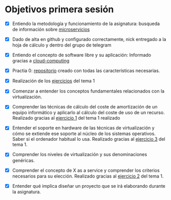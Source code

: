 Objetivos primera sesión
============================

- [x] Entiendo la metodología y funcionamiento de la asignatura: busqueda de información sobre [microservicios](http://www.javiergarzas.com/2015/06/microservicios.html)
- [x] Dado de alta en github y configurado correctamente, nick entregado a la hoja de cálculo y dentro del grupo de telegram
- [x] Entiendo el concepto de software libre y su aplicación: Informado gracias a [cloud-computing](https://jj.github.io/cloud-computing/)
- [x] Practia 0: [repositorio](https://github.com/joseviro/proyecto) creado con todas las características necesarias.
- [x] Realización de los [ejercicios](https://github.com/joseviro/ejercicios) del tema 1

- [x] Comenzar a entender los conceptos fundamentales relacionados con la virtualización.
- [x] Comprender las técnicas de cálculo del coste de amortización de un equipo informático y aplicarlo al cálculo del coste de uso de un recurso. Realizado gracias al [ejercicio 1](https://github.com/joseviro/ejercicios/tree/master/tema1/ejercicio1)  del tema 1 realizado
- [x] Entender el soporte en hardware de las técnicas de virtualización y cómo se extiende ese soporte al núcleo de los sistemas operativos. Saber si el ordenador habitual lo usa. Realizado gracias al [ejercicio 3](https://github.com/joseviro/ejercicios/blob/master/tema1/ejercicio3/Ejercicio3.md) del tema 1.
- [x] Comprender los niveles de virtualización y sus denominaciones genéricas.
- [x] Comprender el concepto de X as a service y comprender los criterios necesarios para su elección. Realizado gracias al [ejercicio 2](https://github.com/joseviro/ejercicios/blob/master/tema1/ejercicio2/Ejercicio2.md) del tema 1.
- [x] Entender qué implica diseñar un proyecto que se irá elaborando durante la asignatura.

